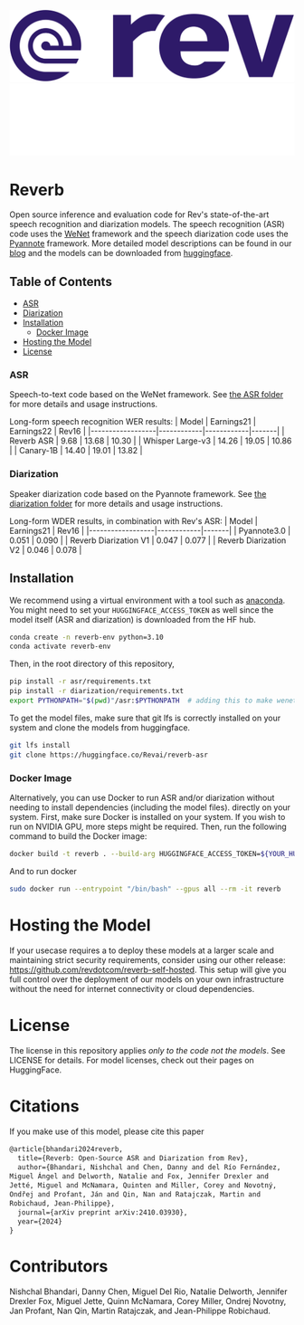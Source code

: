 ![Rev Logo](resources/logo_purple.png#gh-light-mode-only)
![Rev Logo](resources/logo_white.png#gh-dark-mode-only)
# Reverb
Open source inference and evaluation code for Rev's state-of-the-art speech recognition and diarization models. The speech recognition (ASR) code uses the [WeNet](https://github.com/wenet-e2e/wenet) framework and the speech diarization code uses the [Pyannote](https://github.com/pyannote/pyannote-audio) framework. More detailed model descriptions can be found in our [blog](https://www.rev.com/blog/speech-to-text-technology/introducing-reverb-open-source-asr-diarization) and the models can be downloaded from [huggingface](https://huggingface.co/Revai). 

## Table of Contents
- [ASR](#asr)
- [Diarization](#diarization)
- [Installation](#installation)
  - [Docker Image](#docker-image)
- [Hosting the Model](#hosting-the-model)
- [License](#license)


### ASR
Speech-to-text code based on the WeNet framework. See [the ASR folder](https://github.com/revdotcom/reverb/tree/main/asr) for more details and usage instructions. 

Long-form speech recognition WER results:
| Model            | Earnings21 | Earnings22 | Rev16 |
|------------------|------------|------------|-------|
| Reverb ASR   |       9.68 |      13.68 | 10.30 |
| Whisper Large-v3 |      14.26 |      19.05 | 10.86 |
| Canary-1B        |      14.40 |      19.01 | 13.82 |

### Diarization
Speaker diarization code based on the Pyannote framework. See [the diarization folder](https://github.com/revdotcom/reverb/tree/main/diarization) for more details and usage instructions.

Long-form WDER results, in combination with Rev's ASR:
| Model            | Earnings21 |  Rev16 |
|------------------|------------|-------|
| Pyannote3.0  |    0.051    |   0.090   |
| Reverb Diarization V1 |      0.047 |   0.077 |
| Reverb Diarization V2 |      0.046 |   0.078 |

## Installation
We recommend using a virtual environment with a tool such as [anaconda](https://anaconda.org/). You might need to set your 
`HUGGINGFACE_ACCESS_TOKEN` as well since the model itself (ASR and diarization) is downloaded from the HF hub.

```bash
conda create -n reverb-env python=3.10
conda activate reverb-env
```

Then, in the root directory of this repository,
```bash
pip install -r asr/requirements.txt
pip install -r diarization/requirements.txt
export PYTHONPATH="$(pwd)"/asr:$PYTHONPATH  # adding this to make wenet/ work
```

To get the model files, make sure that git lfs is correctly installed on your system and clone the models from huggingface.
```bash
git lfs install
git clone https://huggingface.co/Revai/reverb-asr
```

### Docker Image
Alternatively, you can use Docker to run ASR and/or diarization without needing to install dependencies (including the model files).
directly on your system. First, make sure Docker is installed on your system. If you wish to run
on NVIDIA GPU, more steps might be required.
Then, run the following command to build the Docker image:
```bash
docker build -t reverb . --build-arg HUGGINGFACE_ACCESS_TOKEN=${YOUR_HUGGINGFACE_ACCESS_TOKEN} 
```

And to run docker
```bash
sudo docker run --entrypoint "/bin/bash" --gpus all --rm -it reverb
```

# Hosting the Model
If your usecase requires a to deploy these models at a larger scale and maintaining strict
security requirements, consider using our other release: https://github.com/revdotcom/reverb-self-hosted.
This setup will give you full control over the deployment of our models on your own infrastructure
without the need for internet connectivity or cloud dependencies.

# License
The license in this repository applies *only to the code not the models*. See LICENSE for details. For model licenses, check out their pages on HuggingFace.

# Citations
If you make use of this model, please cite this paper
```
@article{bhandari2024reverb,
  title={Reverb: Open-Source ASR and Diarization from Rev},
  author={Bhandari, Nishchal and Chen, Danny and del Río Fernández, Miguel Ángel and Delworth, Natalie and Fox, Jennifer Drexler and Jetté, Miguel and McNamara, Quinten and Miller, Corey and Novotný, Ondřej and Profant, Ján and Qin, Nan and Ratajczak, Martin and Robichaud, Jean-Philippe},
  journal={arXiv preprint arXiv:2410.03930},
  year={2024}
}
```

# Contributors
Nishchal Bhandari, Danny Chen, Miguel Del Rio, Natalie Delworth, Jennifer Drexler Fox, Miguel Jette, Quinn McNamara, Corey Miller, Ondrej Novotny, Jan Profant, Nan Qin, Martin Ratajczak, and Jean-Philippe Robichaud.
